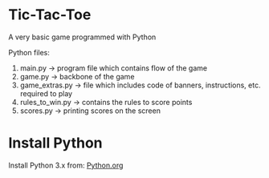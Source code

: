 # Tic-Tac-Toe

A very basic game programmed with Python

Python files:
1. main.py -> program file which contains flow of the game 
2. game.py -> backbone of the game
3. game_extras.py -> file which includes code of banners, instructions, etc. required to play
4. rules_to_win.py -> contains the rules to score points
5. scores.py -> printing scores on the screen

# Install Python
Install Python 3.x from: [Python.org](https://www.python.org/)

